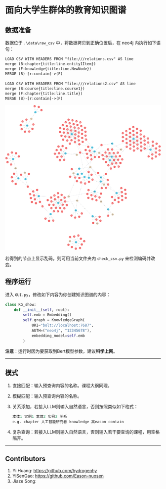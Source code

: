 # 面向大学生群体的教育知识图谱

## 数据准备

数据位于 `.\data\raw_csv` 中，将数据拷贝到正确位置后，在 neo4j 内执行如下语句：

```cypher
LOAD CSV WITH HEADERS FROM "file:///relations.csv" AS line 
merge (B:chapter{title:line.entity1Item})
merge (F:knowledge{title:line.NewNode})
MERGE (B)-[r:contain]->(F)

LOAD CSV WITH HEADERS FROM "file:///relations2.csv" AS line 
merge (B:course{title:line.course1})
merge (F:chapter{title:line.title})
MERGE (B)-[r:contain]->(F)
```

![](graph.png)

若得到的节点上显示乱码，则可用当前文件夹内 `check_csv.py` 来检测编码并改变。

## 程序运行

进入 `GUI.py`，修改如下内容为你创建知识图谱的内容：

```python
class KG_show:
    def __init__(self, root):
        self.emb = Embedding()
        self.graph = KnowledgeGraph(
            URI="bolt://localhost:7687",
            AUTH=("neo4j", "12345678"),
            embedding_model=self.emb
        )
```

**注意**：运行时因为要获取到Bert模型参数，建议**科学上网**。

---

## 模式

1. 直接匹配：输入预查询内容的名称。课程大纲同理。

2. 模糊匹配：输入预查询内容的名称。

3. 关系添加，若接入LLM则输入自然语言，否则按照类似如下格式：

   ```python
   本体1 实例1 本体2 实例2 关系
   e.g. chapter 人工智能研究者 knowledge 高eason contain
   ```

4. 复杂查询：若接入LLM则输入自然语言，否则输入若干要查询的课程，用空格隔开。

---

## Contributors
1. Yi Huang: https://github.com/hydrogenhy
2. YiSenGao: https://github.com/Eason-nuosen
3. Jiaze Song: 
